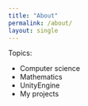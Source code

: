 ```yaml
---
title: "About"
permalink: /about/
layout: single
---
```


Topics:
- Computer science
- Mathematics
- UnityEngine
- My projects
